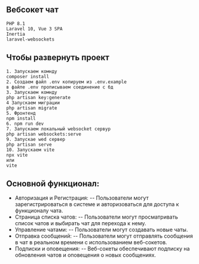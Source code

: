 ## Вебсокет чат
    PHP 8.1
    Laravel 10, Vue 3 SPA
    Inertia
    laravel-websockets

## Чтобы развернуть проект
    1. Запускаем комнду 
    composer install
    2. Создаем файл .env копируем из .env.example
    в файле .env прописываем соединение с бд
    3. Запускаем комнду 
    php artisan key:generate
    4 Запускаем миграции
    php artisan migrate
    5. Фронтенд
    npm install
    6. npm run dev
    7. Запускаем локальный websocket сервур
    php artisan websockets:serve
    9. Запускае wed сервер
    php artisan serve
    10. Запускаем vite
    npx vite
    или 
    vite


## Основной функционал:
- Авторизация и Регистрация:
  -- Пользователи могут зарегистрироваться в системе и авторизоваться для доступа к функционалу чата.
- Страница списка чатов:
  -- Пользователи могут просматривать список чатов и выбирать чат для перехода к нему.
- Управление чатами:
  -- Пользователи могут создавать новые чаты.
- Отправка сообщений:
  -- Пользователи могут отправлять сообщения в чат в реальном времени с использованием веб-сокетов.
- Подписки и оповещения:
  -- Веб-сокеты обеспечивают подписку на обновления чатов и оповещения о новых сообщениях.
